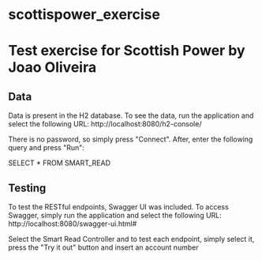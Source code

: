 # scottispower_exercise
<h1>Test exercise for Scottish Power by Joao Oliveira</h1>

<h2>Data</h2>
Data is present in the H2 database. To see the data, run the application and select the following URL:
http://localhost:8080/h2-console/

There is no password, so simply press "Connect". After, enter the following query and press "Run":

SELECT * FROM SMART_READ 

<h2>Testing</h2>
To test the RESTful endpoints, Swagger UI was included. To access Swagger, simply run the application and select the following URL:
http://localhost:8080/swagger-ui.html#

Select the Smart Read Controller and to test each endpoint, simply select it, press the "Try it out" button and insert an account number
